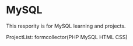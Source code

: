 # MySQL
This respority is for MySQL learning and projects.

ProjectList:
formcollector(PHP MySQL HTML CSS)
